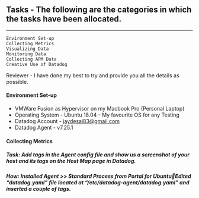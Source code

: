 ## Tasks - The following are the categories in which the tasks have been allocated. 
----------------
    Environment Set-up
    Collecting Metrics
    Visualizing Data
    Monitoring Data
    Collecting APM Data
    Creative Use of Datadog

Reviewer - I have done my best to try and provide you all the details as possible. 

#### Environment Set-up
- VMWare Fusion as Hypervisor on my Macbook Pro (Personal Laptop)
- Operating System - Ubuntu 18.04 - My favourite OS for any Testing
- Datadog Account - jaydesai83@gmail.com
- Datadog Agent - v7.25.1


#### Collecting Metrics
##### Task: Add tags in the Agent config file and show us a screenshot of your host and its tags on the Host Map page in Datadog.
##### How: Installed Agent >> Standard Process from Portal for UbuntuEdited “datadog.yaml” file located at “/etc/datadog-agent/datadog.yaml” and inserted a couple of tags.

